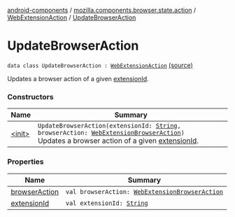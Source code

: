 [android-components](../../../index.md) / [mozilla.components.browser.state.action](../../index.md) / [WebExtensionAction](../index.md) / [UpdateBrowserAction](./index.md)

# UpdateBrowserAction

`data class UpdateBrowserAction : `[`WebExtensionAction`](../index.md) [(source)](https://github.com/mozilla-mobile/android-components/blob/master/components/browser/state/src/main/java/mozilla/components/browser/state/action/BrowserAction.kt#L277)

Updates a browser action of a given [extensionId](extension-id.md).

### Constructors

| Name | Summary |
|---|---|
| [&lt;init&gt;](-init-.md) | `UpdateBrowserAction(extensionId: `[`String`](https://kotlinlang.org/api/latest/jvm/stdlib/kotlin/-string/index.html)`, browserAction: `[`WebExtensionBrowserAction`](../../-web-extension-browser-action.md)`)`<br>Updates a browser action of a given [extensionId](extension-id.md). |

### Properties

| Name | Summary |
|---|---|
| [browserAction](browser-action.md) | `val browserAction: `[`WebExtensionBrowserAction`](../../-web-extension-browser-action.md) |
| [extensionId](extension-id.md) | `val extensionId: `[`String`](https://kotlinlang.org/api/latest/jvm/stdlib/kotlin/-string/index.html) |
